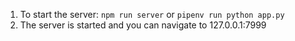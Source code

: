 1. To start the server: `npm run server` or `pipenv run python app.py`
2. The server is started and you can navigate to 127.0.0.1:7999